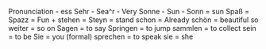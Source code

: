 Pronunciation - ess
Sehr - Sea^r - Very
Sonne - Sun -
Sonn = sun
Spaß = Spazz = Fun +
stehen = Steyn = stand
schon = Already
schön = beautiful
so weiter = so on
Sagen = to say
Springen = to jump
sammlen = to collect
sein = to be
Sie = you (formal)
sprechen = to speak
sie = she




